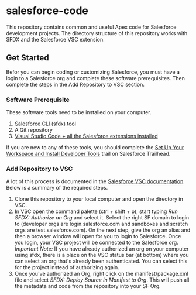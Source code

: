 # salesforce-code
This repository contains common and useful Apex code for Salesforce development projects. The directory structure of this repository works with SFDX and the Salesforce VSC extension.

## Get Started
Befor you can begin coding or customizing Salesforce, you must have a login to a Salesforce org and complete these software prerequisites. Then complete the steps in the Add Repository to VSC section.

### Software Prerequisite
These software tools need to be installed on your computer.
1. [Salesforce CLI (sfdx) tool](https://developer.salesforce.com/tools/sfdxcli)
2. A Git repository
3. [Visual Studio Code + all the Salesforce extensions installed](https://developer.salesforce.com/tools/vscode/)

If you are new to any of these tools, you should complete the [Set Up Your Workspace and Install Developer Tools](https://trailhead.salesforce.com/en/content/learn/trails/set-up-your-workspace-and-install-developer-tools) trail on Salesforce Trailhead.

### Add Repository to VSC
A lot of this process is documented in the [Salesforce VSC documentation](https://developer.salesforce.com/tools/vscode/en/user-guide/development-models/). Below is a summary of the required steps.

1. Clone this repository to your local computer and open the directory in VSC.
2. In VSC open the command palette (ctrl + shift + p), start typing *Run SFDX: Authorize an Org* and select it. Select the right SF domain to login to (developer orgs are login.salesforce.com and sandboxes and scratch orgs are test.salesforce.com). On the next step, give the org an alias and then a browser window will open for you to login to Salesforce. Once you login, your VSC project will be connected to the Salesforce org.\
*Important Note:* If you have already authorized an org on your computer using sfdx, there is a place on the VSC status bar (at bottom) where you can select an org that's already been authenticated. You can select this for the project instead of authorizing again.
3. Once you've authorized an Org, right click on the manifest/package.xml file and select *SFDX: Deploy Source in Manifest to Org*. This will push all the metadata and code from the repository into your SF Org.
